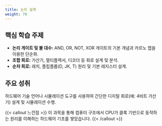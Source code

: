 ```yaml
---
title: 논리 설계
weight: 70
---
```


## 핵심 학습 주제

* **논리 게이트 및 불 대수:** AND, OR, NOT, XOR 게이트의 기본 개념과 카르노 맵을 이용한 단순화.
* **조합 회로:** 가산기, 멀티플렉서, 디코더 등 회로 설계 및 분석.
* **순차 회로:** 래치, 플립플롭(D, JK, T) 원리 및 기본 레지스터 설계.

## 주요 성취

하드웨어 기술 언어나 시뮬레이션 도구를 사용하여 간단한 디지털 회로(예: 4비트 가산기) 설계 및 시뮬레이션 수행.

{{< callout 느낀점 >}}
이 과목을 통해 컴퓨터 구조에서 CPU가 클록 기반으로 동작하는 원리를 이해하는 하드웨어 기초를 쌓았습니다.
{{< /callout >}}
